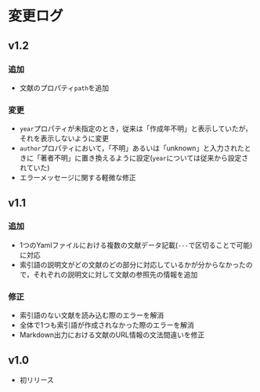 
# 変更ログ

## v1.2

### 追加

- 文献のプロパティ`path`を追加

### 変更

- `year`プロパティが未指定のとき，従来は「作成年不明」と表示していたが，それを表示しないように変更
- `author`プロパティにおいて，「不明」あるいは「unknown」と入力されたときに「著者不明」に置き換えるように設定(`year`については従来から設定されていた)
- エラーメッセージに関する軽微な修正

## v1.1

### 追加

- 1つのYamlファイルにおける複数の文献データ記載(`---`で区切ることで可能)に対応
- 索引語の説明文がどの文献のどの部分に対応しているかが分からなかったので，それぞれの説明文に対して文献の参照先の情報を追加

### 修正

- 索引語のない文献を読み込む際のエラーを解消
- 全体で1つも索引語が作成されなかった際のエラーを解消
- Markdown出力における文献のURL情報の文法間違いを修正

## v1.0

- 初リリース
